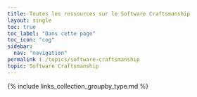 ```yaml
---
title: Toutes les ressources sur le Software Craftsmanship
layout: single
toc: true
toc_label: "Dans cette page"
toc_icon: "cog"
sidebar:
  nav: "navigation"
permalink : /topics/software-craftsmanship
topic: Software Craftsmanship
---
```


{% include links_collection_groupby_type.md %}